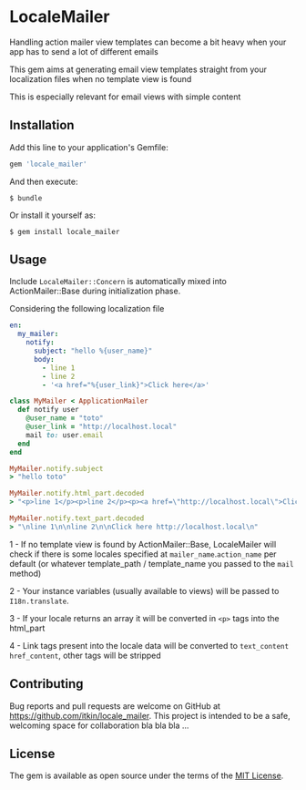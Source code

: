 # LocaleMailer

Handling action mailer view templates can become a bit heavy when your app has to send a lot of different emails
    
This gem aims at generating email view templates straight from your localization files when no template view is found
     
This is especially relevant for email views with simple content

## Installation

Add this line to your application's Gemfile:

```ruby
gem 'locale_mailer'
```

And then execute:

    $ bundle

Or install it yourself as:

    $ gem install locale_mailer

## Usage

Include `LocaleMailer::Concern` is automatically mixed into ActionMailer::Base during initialization phase. 

Considering the following localization file

```yaml
en:
  my_mailer:
    notify:
      subject: "hello %{user_name}"
      body:
        - line 1
        - line 2
        - '<a href="%{user_link}">Click here</a>'
```

```ruby
class MyMailer < ApplicationMailer
  def notify user
    @user_name = "toto"
    @user_link = "http://localhost.local" 
    mail to: user.email
  end
end

MyMailer.notify.subject
> "hello toto"

MyMailer.notify.html_part.decoded
> "<p>line 1</p><p>line 2</p><p><a href=\"http://localhost.local\">Click here</a></p>" 

MyMailer.notify.text_part.decoded
> "\nline 1\n\nline 2\n\nClick here http://localhost.local\n" 

```

1 - If no template view is found by ActionMailer::Base, LocaleMailer will check if there is some locales specified at 
`mailer_name`.`action_name` per default (or whatever template_path / template_name you passed to the `mail` method)

2 - Your instance variables (usually available to views) will be passed to `I18n.translate`.
 
3 - If your locale returns an array it will be converted in `<p>` tags into the html_part

4 - Link tags present into the locale data will be converted to `text_content href_content`, other tags will be stripped  


## Contributing

Bug reports and pull requests are welcome on GitHub at https://github.com/itkin/locale_mailer. This project is intended to be a safe, welcoming space for collaboration bla bla bla ... 


## License

The gem is available as open source under the terms of the [MIT License](http://opensource.org/licenses/MIT).

